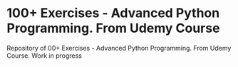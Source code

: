 # 100+ Exercises - Advanced Python Programming. From Udemy Course
Repository of 00+ Exercises - Advanced Python Programming. From Udemy Course. Work in progress 
